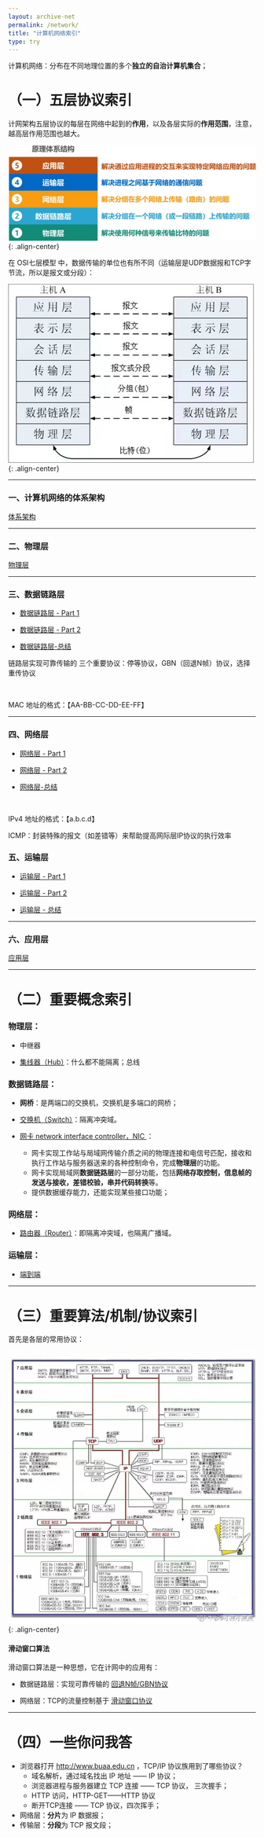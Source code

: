 ```yaml
---
layout: archive-net
permalink: /network/
title: "计算机网络索引"
type: try
---
```


计算机网络：分布在不同地理位置的多个**独立的自治计算机集合**；

# （一）五层协议索引

计网架构五层协议的每层在网络中起到的**作用**，以及各层实际的**作用范围**，注意，越高层作用范围也越大。

![nes11.png](/images/net/nes11.png "五层协议"){: .align-center}

在 OSI七层模型 中，数据传输的单位也有所不同（运输层是UDP数据报和TCP字节流，所以是报文或分段）：

![sum02.jpg](/images/net/sum02.jpg "各层数据传输的单位"){: .align-center}

------

### 一、计算机网络的体系架构

[体系架构](https://jeremy1lee.github.io/2022/10/20/network-ch1/)

-----------------------

### 二、物理层

[物理层](https://jeremy1lee.github.io/2022/10/21/network-ch2/)

---------------------
### 三、数据链路层

- [数据链路层 - Part 1](https://jeremy1lee.github.io/2022/10/21/network-ch3-1/)

- [数据链路层 - Part 2](https://jeremy1lee.github.io/2022/10/24/network-ch3-2/)

- [数据链路层-总结](https://jeremy1lee.github.io/2022/10/22/network-ch3-pro/)


链路层实现可靠传输的 三个重要协议：停等协议，GBN（回退N帧）协议，选择重传协议


<br/>

MAC 地址的格式：【AA-BB-CC-DD-EE-FF】

----------------
### 四、网络层

- [网络层 - Part 1](https://jeremy1lee.github.io/2022/10/27/network-ch4-1/)

- [网络层 - Part 2](https://jeremy1lee.github.io/2022/10/29/network-ch4-2/)

- [网络层-总结](https://jeremy1lee.github.io/2022/10/30/network-ch4-pro/)

<br/>

IPv4 地址的格式：【a.b.c.d】

ICMP：封装特殊的报文（如差错等）来帮助提高网际层IP协议的执行效率

### 五、运输层

- [运输层 - Part 1](https://jeremy1lee.github.io/2022/10/31/network-ch5-1/)

- [运输层 - Part 2](https://jeremy1lee.github.io/2022/11/02/network-ch5-2/)

- [运输层 - 总结](https://jeremy1lee.github.io/2022/11/02/network-ch5-pro/)

------

### 六、应用层

[应用层](https://jeremy1lee.github.io/2022/11/03/network-ch6/)

-----------------
# （二）重要概念索引

### 物理层：

- 中继器

- [集线器（Hub）](https://jeremy1lee.github.io/2022/10/24/network-ch3-2/#81-%E9%9B%86%E7%BA%BF%E5%99%A8%E6%80%BB%E7%BA%BF%E7%BD%91%E7%89%A9%E7%90%86%E5%B1%82)：什么都不能隔离；总线

### 数据链路层：

- **网桥**：是两端口的交换机，交换机是多端口的网桥；

- [交换机（Switch）](https://jeremy1lee.github.io/2022/10/24/network-ch3-2/#82-%E4%BB%A5%E5%A4%AA%E7%BD%91%E4%BA%A4%E6%8D%A2%E6%9C%BA-%E5%9C%A8%E6%95%B0%E6%8D%AE%E9%93%BE%E8%B7%AF%E5%B1%82%E5%B7%A5%E4%BD%9C)：隔离冲突域。

- [网卡 network interface controller，NIC ](https://jeremy1lee.github.io/2022/10/24/network-ch3-2/#71-mac-%E5%9C%B0%E5%9D%80%E7%A1%AC%E4%BB%B6%E5%9C%B0%E5%9D%80-%E7%89%A9%E7%90%86%E5%9C%B0%E5%9D%80) ：
    - 网卡实现工作站与局域网传输介质之间的物理连接和电信号匹配，接收和执行工作站与服务器送来的各种控制命令，完成**物理层**的功能。 
    - 网卡实现局域网**数据链路层**的一部分功能，包括**网络存取控制，信息帧的发送与接收，差错校验，串并代码转换**等。 
    - 提供数据缓存能力，还能实现某些接口功能；


### 网络层：

- [路由器（Router）](https://jeremy1lee.github.io/2022/10/24/network-ch3-2/#112-%E8%B7%AF%E7%94%B1%E5%99%A8%E5%88%86%E5%89%B2%E5%B9%BF%E6%92%AD%E5%9F%9F)：即隔离冲突域，也隔离广播域。


### 运输层：

- [端到端](https://jeremy1lee.github.io/2022/10/31/network-ch5-1/#%E7%AB%AF%E5%88%B0%E7%AB%AF-%E5%92%8C-%E7%82%B9%E5%88%B0%E7%82%B9)


-----------------
# （三）重要算法/机制/协议索引

首先是各层的常用协议：

![sum03.jpg](/images/net/sum03.jpg "五层协议"){: .align-center}

#### 滑动窗口算法

滑动窗口算法是一种思想，它在计网中的应用有：

- 数据链路层：实现可靠传输的 [回退N帧/GBN协议](https://jeremy1lee.github.io/2022/10/21/network-ch3-1/#42-%E5%8F%AF%E9%9D%A0%E4%BC%A0%E8%BE%93%E7%AC%AC%E4%BA%8C%E7%A7%8D%E5%AE%9E%E7%8E%B0%E5%9B%9E%E9%80%80-n-%E5%B8%A7--%E6%BB%91%E5%8A%A8%E7%AA%97%E5%8F%A3%E7%AE%97%E6%B3%95)
    
- 网络层：TCP的流量控制基于 [滑动窗口协议](https://jeremy1lee.github.io/2022/10/31/network-ch5-1/#4-tcp-%E7%9A%84%E6%B5%81%E9%87%8F%E6%8E%A7%E5%88%B6)


-----------------
# （四）一些你问我答

- 浏览器打开 http://www.buaa.edu.cn ，TCP/IP 协议族用到了哪些协议？
    - 域名解析，通过域名找出 IP 地址 —— IP 协议；
    - 浏览器进程与服务器建立 TCP 连接 —— TCP 协议， 三次握手；
    - HTTP 访问，HTTP-GET——HTTP 协议
    - 断开TCP连接 —— TCP 协议，四次挥手；
- 网络层：**分片**为 IP 数据报；
- 传输层：**分段**为 TCP 报文段；